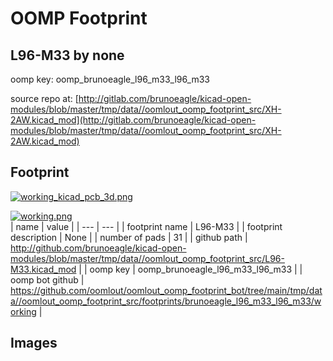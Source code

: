 # OOMP Footprint  
## L96-M33  by none  
  
oomp key: oomp_brunoeagle_l96_m33_l96_m33  
  
source repo at: [http://gitlab.com/brunoeagle/kicad-open-modules/blob/master/tmp/data//oomlout_oomp_footprint_src/XH-2AW.kicad_mod](http://gitlab.com/brunoeagle/kicad-open-modules/blob/master/tmp/data//oomlout_oomp_footprint_src/XH-2AW.kicad_mod)  
## Footprint  
  
[![working_kicad_pcb_3d.png](working_kicad_pcb_3d_600.png)](working_kicad_pcb_3d.png)  
  
[![working.png](working_600.png)](working.png)  
| name | value | 
| --- | --- | 
| footprint name | L96-M33 | 
| footprint description | None | 
| number of pads | 31 | 
| github path | http://github.com/brunoeagle/kicad-open-modules/blob/master/tmp/data//oomlout_oomp_footprint_src/L96-M33.kicad_mod | 
| oomp key | oomp_brunoeagle_l96_m33_l96_m33 | 
| oomp bot github | https://github.com/oomlout/oomlout_oomp_footprint_bot/tree/main/tmp/data//oomlout_oomp_footprint_src/footprints/brunoeagle_l96_m33_l96_m33/working | 
## Images  
